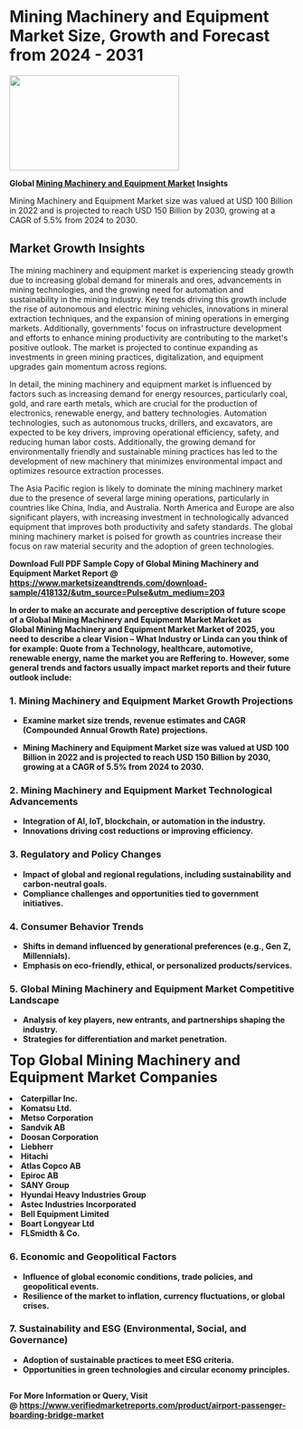 <H1>Mining Machinery and Equipment Market Size, Growth and Forecast from 2024 - 2031</H1><img class="aligncenter size-medium wp-image-584254" src="https://thirdeyenews.in/wp-content/uploads/2024/09/Global-Market-Research-300x168.jpeg" alt="" width="300" height="168" /><p><strong>Global&nbsp;<a href="https://www.marketsizeandtrends.com/download-sample/418132/&amp;utm_source=Pulse&amp;utm_medium=203">Mining Machinery and Equipment Market</a> Insights</strong></p><p>Mining Machinery and Equipment Market size was valued at USD 100 Billion in 2022 and is projected to reach USD 150 Billion by 2030, growing at a CAGR of 5.5% from 2024 to 2030.</p><p><h2>Market Growth Insights</h2> <p>The mining machinery and equipment market is experiencing steady growth due to increasing global demand for minerals and ores, advancements in mining technologies, and the growing need for automation and sustainability in the mining industry. Key trends driving this growth include the rise of autonomous and electric mining vehicles, innovations in mineral extraction techniques, and the expansion of mining operations in emerging markets. Additionally, governments' focus on infrastructure development and efforts to enhance mining productivity are contributing to the market's positive outlook. The market is projected to continue expanding as investments in green mining practices, digitalization, and equipment upgrades gain momentum across regions.</p> <p><strong></strong></p> <p>In detail, the mining machinery and equipment market is influenced by factors such as increasing demand for energy resources, particularly coal, gold, and rare earth metals, which are crucial for the production of electronics, renewable energy, and battery technologies. Automation technologies, such as autonomous trucks, drillers, and excavators, are expected to be key drivers, improving operational efficiency, safety, and reducing human labor costs. Additionally, the growing demand for environmentally friendly and sustainable mining practices has led to the development of new machinery that minimizes environmental impact and optimizes resource extraction processes.</p> <p>The Asia Pacific region is likely to dominate the mining machinery market due to the presence of several large mining operations, particularly in countries like China, India, and Australia. North America and Europe are also significant players, with increasing investment in technologically advanced equipment that improves both productivity and safety standards. The global mining machinery market is poised for growth as countries increase their focus on raw material security and the adoption of green technologies.</p> <p><strong></p><p><span class=""><strong>Download Full PDF Sample Copy of Global Mining Machinery and Equipment Market Report</strong> @ <a href="https://www.marketsizeandtrends.com/download-sample/418132/&amp;utm_source=Pulse&amp;utm_medium=203" target="_blank">https://www.marketsizeandtrends.com/download-sample/418132/&amp;utm_source=Pulse&amp;utm_medium=203</a></span></p><p>In order to make an accurate and perceptive description of future scope of a Global&nbsp;Mining Machinery and Equipment Market Market as Global&nbsp;Mining Machinery and Equipment Market Market of 2025, you need to describe a clear Vision &ndash; What Industry or Linda can you think of for example: Quote from a Technology, healthcare, automotive, renewable energy, name the market you are Reffering to. However, some general trends and factors usually impact market reports and their future outlook include:</p><h3>1.&nbsp;<strong>Mining Machinery and Equipment Market Growth Projections</strong></h3><ul><li>Examine market size trends, revenue estimates and CAGR (Compounded Annual Growth Rate) projections.</li><li><p>Mining Machinery and Equipment Market size was valued at USD 100 Billion in 2022 and is projected to reach USD 150 Billion by 2030, growing at a CAGR of 5.5% from 2024 to 2030.</p></li></ul><h3>2.&nbsp;<strong>Mining Machinery and Equipment Market Technological Advancements</strong></h3><ul><li>Integration of AI, IoT, blockchain, or automation in the industry.</li><li>Innovations driving cost reductions or improving efficiency.</li></ul><h3>3.&nbsp;<strong>Regulatory and Policy Changes</strong></h3><ul><li>Impact of global and regional regulations, including sustainability and carbon-neutral goals.</li><li>Compliance challenges and opportunities tied to government initiatives.</li></ul><h3>4.&nbsp;<strong>Consumer Behavior Trends</strong></h3><ul><li>Shifts in demand influenced by generational preferences (e.g., Gen Z, Millennials).</li><li>Emphasis on eco-friendly, ethical, or personalized products/services.</li></ul><h3>5.&nbsp;<strong>Global Mining Machinery and Equipment Market Competitive Landscape</strong></h3><ul><li>Analysis of key players, new entrants, and partnerships shaping the industry.</li><li>Strategies for differentiation and market penetration.</li></ul><p data-pm-slice="1 1 []"><span style="color: inherit; font-family: inherit; font-size: 25px;">Top Global Mining Machinery and Equipment Market Companies</span></p><div class="" data-test-id=""><p><li>Caterpillar Inc.</li><li> Komatsu Ltd.</li><li> Metso Corporation</li><li> Sandvik AB</li><li> Doosan Corporation</li><li> Liebherr</li><li> Hitachi</li><li> Atlas Copco AB</li><li> Epiroc AB</li><li> SANY Group</li><li> Hyundai Heavy Industries Group</li><li> Astec Industries Incorporated</li><li> Bell Equipment Limited</li><li> Boart Longyear Ltd</li><li> FLSmidth & Co.</li></p></div><h3>6.&nbsp;<strong>Economic and Geopolitical Factors</strong></h3><ul><li>Influence of global economic conditions, trade policies, and geopolitical events.</li><li>Resilience of the market to inflation, currency fluctuations, or global crises.</li></ul><h3>7.&nbsp;<strong>Sustainability and ESG (Environmental, Social, and Governance)</strong></h3><ul><li>Adoption of sustainable practices to meet ESG criteria.</li><li>Opportunities in green technologies and circular economy principles.</li></ul><h2><strong style="font-size: 14px;">For More Information or Query, Visit @&nbsp;</strong><a style="background-color: #ffffff; font-size: 14px;" href="https://www.marketsizeandtrends.com/report/mining-machinery-and-equipment-market/" target="_blank">https://www.verifiedmarketreports.com/product/airport-passenger-boarding-bridge-market</a></h2>
